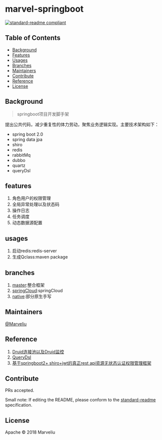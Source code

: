 # marvel-springboot

[![standard-readme compliant](https://img.shields.io/badge/standard--readme-OK-green.svg?style=flat-square)](https://github.com/RichardLitt/standard-readme)

## Table of Contents

- [Background](#background)
- [Features](#features)
- [Usages](#usages)
- [Branches](#branches)
- [Maintainers](#maintainers)
- [Contribute](#contribute)
- [Reference](#reference)
- [License](#license)

## Background

> springboot项目开发脚手架

提出公共代码，减少重复性的体力劳动，聚焦业务逻辑实现。主要技术架构如下：

- spring boot 2.0
- spring data jpa
- shiro
- redis
- rabbitMq
- dubbo
- quartz
- queryDsl

## features

1. 角色用户的权限管理
2. 全局异常处理以及状态码
3. 操作日志
4. 任务调度
5. 动态数据源配置

## usages

1. 启动redis:redis-server
2. 生成Qclass:maven package

## branches

1. [master](https://github.com/Marveliu/marvel-springboot/tree/master):整合框架
2. [springCloud](https://github.com/Marveliu/marvel-springboot/tree/native):springCloud
3. [native](https://github.com/Marveliu/marvel-springboot/tree/native):部分原生手写


## Maintainers

[@Marveliu](https://github.com/Marveliu)

## Reference

1. [Druid连接池以及Druid监控](https://www.jianshu.com/p/139405d267d3)
2. [QueryDsl](https://www.jianshu.com/p/99a5ec5c3bd5)
3. [基于springboot2+ shiro+jwt的真正rest api资源无状态认证权限管理框架](https://gitee.com/tomsun28/bootshiro)

## Contribute

PRs accepted.

Small note: If editing the README, please conform to the [standard-readme](https://github.com/RichardLitt/standard-readme) specification.

## License

Apache © 2018 Marveliu
